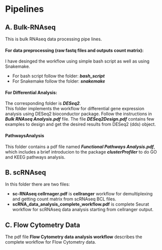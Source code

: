 # Pipelines

 ## A. Bulk-RNAseq 
This is bulk RNAseq data processing pipe lines.
#### For data preprocessing (raw fastq files and outputs count matrix):
I have desinged the workflow using simple bash script as well as using Snakemake.
- For bash script follow the folder: ***bash_script***
- For Snakemake follow the folder: ***snakemake***
#### For Differential Analysis:
The corresponding folder is ***DESeq2***.\
This folder implements the workflow for  differential gene expression analysis using DESeq2 bioconductor package. Follow the instructions in ***Bulk RNAseq Analysis.pdf*** file. The file ***DESeq2Design.pdf***  contains few examples to design and get the desired results from DESeq2 (dds) object.

#### PathwaysAnalysis
This folder contains a pdf file named ***Functional Pathways Analysis.pdf***, which includes a brief introducion to the package ***clusterProfiler*** to do GO and KEEG pathways analysis.

## B. scRNAseq
In this folder there are two files:
- **sc-RNAseq cellrnager.pdf** is **cellranger** workflow for demultiplexing and getting count matrix from scRNAseq BCL files.
- **scRNA_data_analysis_complete_workflow.pdf** is complete Seurat workflow for scRNAseq data analysis starting from cellranger output.

## C. Flow Cytometry Data
The pdf file **Flow Cytometry data analysis workflow** describes the complete workflow for Flow Cytometry data.
